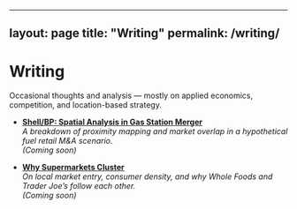 
---
layout: page
title: "Writing"
permalink: /writing/
---

# Writing

Occasional thoughts and analysis — mostly on applied economics, competition, and location-based strategy.

- **[Shell/BP: Spatial Analysis in Gas Station Merger](#)**  
  _A breakdown of proximity mapping and market overlap in a hypothetical fuel retail M&A scenario._  
  *(Coming soon)*

- **[Why Supermarkets Cluster](#)**  
  _On local market entry, consumer density, and why Whole Foods and Trader Joe’s follow each other._  
  *(Coming soon)*
